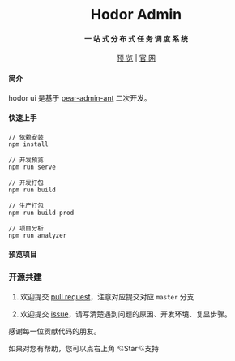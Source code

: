 
<div align="center">
<br/>
  <h1 align="center">
    Hodor Admin
  </h1>
  <h4 align="center">
    一 站 式 分 布 式 任 务 调 度 系 统
  </h4> 

  [预 览](https://www.github.com/dromara/hodor)   |   [官 网](https://www.github.com/dromara/hodor) 

</div>


#### 简介
hodor ui 是基于 [pear-admin-ant](https://gitee.com/pear-admin/pear-admin-ant) 二次开发。

#### 快速上手

```
// 依赖安装
npm install

// 开发预览
npm run serve

// 开发打包
npm run build

// 生产打包
npm run build-prod

// 项目分析
npm run analyzer
```

#### 预览项目


### 开源共建

1. 欢迎提交 [pull request](https://github.com/hodor/hodor/pulls)，注意对应提交对应 `master` 分支

2. 欢迎提交 [issue](https://github.com/dromara/hodor/issues)，请写清楚遇到问题的原因、开发环境、复显步骤。

</p>

感谢每一位贡献代码的朋友。

如果对您有帮助，您可以点右上角 💘Star💘支持
